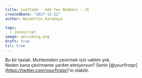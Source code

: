 ```yaml
---
title: LeetCode - Add Two Numbers - JS
createdDate: "2017-12-22"
author: Necmettin Karakaya

tags:
  - javascript
image: welcoming.png
draft: true
til: true
---
```


Bu bir taslak. Muhtemelen çevirmek için vaktim yok.  
Neden bana çevirmeme yardım etmiyorsun? Senin [@yourfirstpr] (https://twitter.com/yourfirstpr)'in olabilir.
